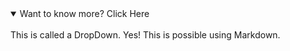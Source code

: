 <details open>
<summary>Want to know more? Click Here</summary>
<br>
This is called a DropDown. Yes! This is possible using Markdown.
</details>
